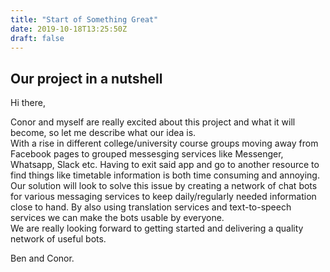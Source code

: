 ```yaml
---
title: "Start of Something Great"
date: 2019-10-18T13:25:50Z
draft: false
---
```

## Our project in a nutshell

Hi there,  
  
Conor and myself are really excited about this project and what it will become, so let me describe what our idea is.  
With a rise in different college/university course groups moving away from Facebook pages to grouped messesging services like Messenger, Whatsapp, Slack etc. Having to exit said app and go to another resource to find things like timetable information is both time consuming and annoying.  
Our solution will look to solve this issue by creating a network of chat bots for various messaging services to keep daily/regularly needed information close to hand. By also using translation services and text-to-speech services we can make the bots usable by everyone.  
We are really looking forward to getting started and delivering a quality network of useful bots.

Ben and Conor.